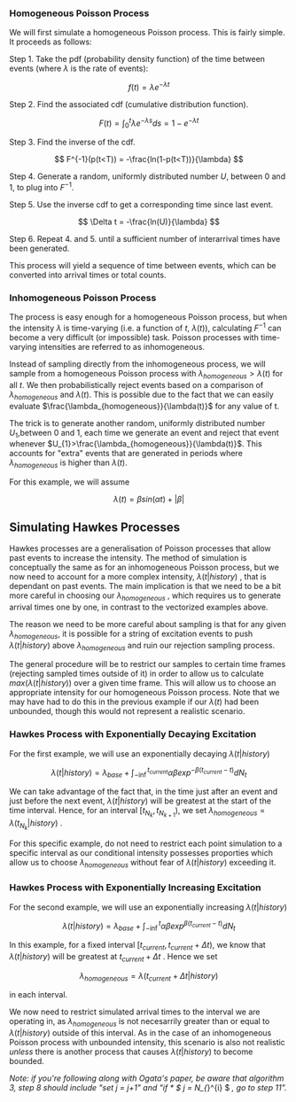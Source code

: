 ### Homogeneous Poisson Process
We will first simulate a homogeneous Poisson process. This is fairly simple. It proceeds as follows:

   Step 1. Take the pdf (probability density function) of the time between events (where $\lambda$ is the rate of events):

$$ f(t) = \lambda e^{- \lambda t} $$

   Step 2. Find the associated cdf (cumulative distribution function).

$$ F(t) = \int_{0}^{t} \lambda e^{- \lambda s} ds = 1 - e^{- \lambda t} $$

   Step 3. Find the inverse of the cdf.

$$ F^{-1}(p(t<T)) = -\frac{ln(1-p(t<T))}{\lambda} $$

   Step 4. Generate a random, uniformly distributed number $U$, between 0 and 1, to plug into $F^{-1}$.

   Step 5. Use the inverse cdf to get a corresponding time since last event.

$$ \Delta t = -\frac{ln(U)}{\lambda} $$

   Step 6. Repeat 4. and 5. until a sufficient number of interarrival times have been generated.

This process will yield a sequence of time between events, which can be converted into arrival times or total counts.



### Inhomogeneous Poisson Process

The process is easy enough for a homogeneous Poisson process, but when the intensity $\lambda$ is time-varying (i.e. a function of $t$, $\lambda(t)$), calculating $F^{-1}$ can become a very difficult (or impossible) task. Poisson processes with time-varying intensities are referred to as inhomogeneous.

Instead of sampling directly from the inhomogeneous process, we will sample from a homogeneous Poisson process with $\lambda_{homogeneous}>\lambda(t)$ for all $t$. We then probabilistically reject events based on a comparison of $\lambda_{homogeneous}$ and $\lambda(t)$. This is possible due to the fact that we can easily evaluate $\frac{\lambda_{homogeneous}}{\lambda(t)}$ for any value of t.

The trick is to generate another random, uniformly distributed number $U_{1}$,between 0 and 1, each time we generate an event and reject that event whenever $U_{1}>\frac{\lambda_{homogeneous}}{\lambda(t)}$. This accounts for "extra" events that are generated in periods where $\lambda_{homogeneous}$ is higher than $\lambda(t)$.

For this example, we will assume

$$\lambda(t) = \beta sin(\alpha t) + |\beta| $$



## Simulating Hawkes Processes

Hawkes processes are a generalisation of Poisson processes that allow past events to increase the intensity. The method of simulation is conceptually the same as for an inhomogeneous Poisson process, but we now need to account for a more complex intensity, 
$\lambda(t|history)$
, that is dependant on past events. The main implication is that we need to be a bit more careful in choosing our $\lambda_{homogeneous}$
, which requires us to generate arrival times one by one, in contrast to the vectorized examples above.

The reason we need to be more careful about sampling is that for any given $\lambda_{homogeneous}$, it is possible for a string of excitation events to push 
$\lambda(t|history)$
above 
$\lambda_{homogeneous}$
and ruin our rejection sampling process.

The general procedure will be to restrict our samples to certain time frames (rejecting sampled times outside of it) in order to allow us to calculate 
$max(\lambda(t|history))$
over a given time frame. This will allow us to choose an appropriate intensity for our homogeneous Poisson process. Note that we may have had to do this in the previous example if our 
$\lambda(t)$
had been unbounded, though this would not represent a realistic scenario.

### Hawkes Process with Exponentially Decaying Excitation

For the first example, we will use an exponentially decaying 
$\lambda(t|history)$

$$\lambda(t|history) = \lambda_{base} + \int_{-\inf}^{t_{current}} \alpha \beta exp^{- \beta (t_{current}-t)} dN_{t}$$

We can take advantage of the fact that, in the time just after an event and just before the next event, 
$\lambda(t|history)$
will be greatest at the start of the time interval. Hence, for an interval 
$[t_{N_{k}}, t_{N_{k+1}})$, we set $\lambda_{homogeneous}=\lambda(t_{N_{k}}|history)$
.

For this specific example, do not need to restrict each point simulation to a specific interval as our conditional intensity possesses proporties which allow us to choose 
$\lambda_{homogeneous}$
without fear of 
$\lambda(t|history)$
exceeding it.



### Hawkes Process with Exponentially Increasing Excitation

For the second example, we will use an exponentially increasing 
$\lambda(t|history)$

$$\lambda(t|history) = \lambda_{base} + \int_{-\inf}^{t} \alpha \beta exp^{\beta (t_{current}-t)} dN_{t}$$

In this example, for a fixed interval 
$[t_{current},t_{current}+\Delta t)$, we know that $\lambda(t|history)$ will be greatest at $t_{current}+\Delta t$
. Hence we set

$$\lambda_{homogeneous} = \lambda(t_{current}+\Delta t|history)$$

in each interval.

We now need to restrict simulated arrival times to the interval we are operating in, as 
$\lambda_{homogeneous}$
is not necesarrily greater than or equal to $\lambda(t|history)$ outside of this interval. As in the case of an inhomogeneous Poisson process with unbounded intensity, this scenario is also not realistic *unless* there is another process that causes $\lambda(t|history)$
to become bounded.

*Note: if you're following along with Ogata's paper, be aware that algorithm 3, step 8 should include "set j = j+1" and "if *
$ j = N_{*}^{i} $
*, go to step 11".*

